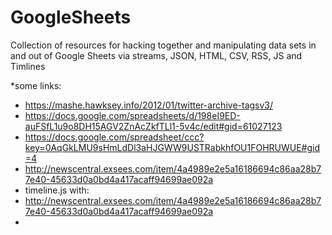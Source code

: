 # GoogleSheets
Collection of resources for hacking together and manipulating data sets in and out of Google Sheets via streams, JSON, HTML, CSV, RSS, JS and Timlines

*some links:  
 - https://mashe.hawksey.info/2012/01/twitter-archive-tagsv3/
 - https://docs.google.com/spreadsheets/d/198eI9ED-auFSfL1u9o8DH15AGV2ZnAcZkfTLl1-5v4c/edit#gid=61027123
 - https://docs.google.com/spreadsheet/ccc?key=0AqGkLMU9sHmLdDl3aHJGWW9USTRabkhfOU1FOHRUWUE#gid=4
 - http://newscentral.exsees.com/item/4a4989e2e5a16186694c86aa28b77e40-45633d0a0bd4a417acaff94699ae092a
 - timeline.js with: 
 - http://newscentral.exsees.com/item/4a4989e2e5a16186694c86aa28b77e40-45633d0a0bd4a417acaff94699ae092a
 - 
